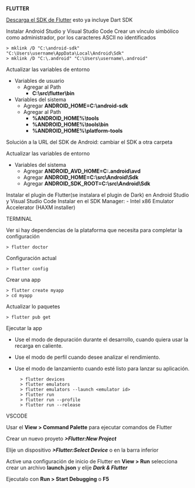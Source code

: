 __FLUTTER__

[Descarga el SDK de Flutter](https://flutter.dev/docs/get-started/install/windows) esto ya incluye Dart SDK

Instalar Android Studio y Visual Studio Code
Crear un vínculo simbólico como administrador, por los caracteres ASCII no identificados
    
    > mklink /D "C:\android-sdk" "C:\Users\username\AppData\Local\Android\Sdk"
    > mklink /D "C:\.android" "C:\Users\username\.android"

Actualizar las variables de entorno     
- Variables de usuario 
    - Agregar al Path
        - **C:\src\flutter\bin**
- Variables del sistema
    - Agregar **ANDROID_HOME=C:\android-sdk**
    - Agregar al Path
        - **%ANDROID_HOME%\tools**
        - **%ANDROID_HOME%\tools\bin**
        - **%ANDROID_HOME%\platform-tools**

Solución a la URL del SDK de Android: cambiar el SDK a otra carpeta

Actualizar las variables de entorno     
- Variables del sistema
    - Agregar **ANDROID_AVD_HOME=C:\.android\avd**
    - Agregar **ANDROID_HOME=C:\src\Android\Sdk**
    - Agregar **ANDROID_SDK_ROOT=C:\src\Android\Sdk**

Instalar el plugin de Flutter(se instalara el plugin de Dark) en Android Studio y Visual Studio Code
Instalar en el SDK Manager:
    -  Intel x86 Emulator Accelerator (HAXM installer)

TERMINAL

Ver si hay dependencias de la plataforma que necesita para completar la configuración

    > flutter doctor

Configuración actual

    > flutter config

Crear una app

    > flutter create myapp
    > cd myapp

Actualizar lo paquetes
    
    > flutter pub get

Ejecutar la app
- Use el modo de depuración durante el desarrollo, cuando quiera usar la recarga en caliente.
- Use el modo de perfil cuando desee analizar el rendimiento.
- Use el modo de lanzamiento cuando esté listo para lanzar su aplicación.

        > flutter devices
        > flutter emulators
        > flutter emulators --launch <emulator id>
        > flutter run  
        > flutter run --profile
        > flutter run --release

VSCODE

Usar el **View > Command Palette** para ejecutar comandos de Flutter 

Crear un nuevo proyeto ***>Flutter:New Project***

Elije un dispositivo ***>Flutter:Select Device*** o en la barra inferior

Active una configuración de inicio de Flutter en **View > Run** selecciona crear un archivo **launch.json** y elije ***Dark & Flutter***

Ejecutalo con **Run > Start Debugging** o **F5**